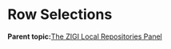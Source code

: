 # Row Selections

**Parent topic:**[The ZIGI Local Repositories Panel](zOS_ISPF_Git_Interface_Users_Guide_V3R0_the_zigi_local_repositories_panel.html)

